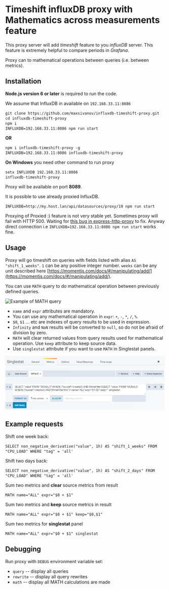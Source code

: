 # Timeshift influxDB proxy with Mathematics across measurements feature

This proxy server will add *timeshift* feature to you *influxDB* server. This feature is extremely helpful to compare periods in *Grafana*.

Proxy can to mathematical operations between queries (i.e. between metrics).

## Installation

**Node.js version 6 or later** is required to run the code.

We assume that InfluxDB in available on `192.168.33.11:8086`

```
git clone https://github.com/maxsivanov/influxdb-timeshift-proxy.git
cd influxdb-timeshift-proxy
npm i
INFLUXDB=192.168.33.11:8086 npm run start
```
**OR**

```
npm i influxdb-timeshift-proxy -g
INFLUXDB=192.168.33.11:8086 influxdb-timeshift-proxy
```

**On Windows** you need other command to run proxy

```
setx INFLUXDB 192.168.33.11:8086
influxdb-timeshift-proxy
```

Proxy will be available on port **8089**.

It is possible to use already proxied InfluxDB.

```
INFLUXDB=http://my.host.lan/api/datasources/proxy/19 npm run start
```

Proxying of Proxied :) feature is not very stable yet. Sometimes proxy will fail with HTTP 500. Waiting for [this bug in express-http-proxy](https://github.com/villadora/express-http-proxy/issues/177) to fix. Anyway direct connection i.e `INFLUXDB=192.168.33.11:8086 npm run start` works fine.
  

## Usage

Proxy will go timeshift on queries with fields listed with alias `AS "shift_1_weeks"`. `1` can be any positive integer number. `weeks` can be any unit described here [https://momentjs.com/docs/#/manipulating/add/](https://momentjs.com/docs/#/manipulating/add/).

You can use `MATH` query to do mathematical operation between previously defined queries.

![Example of MATH query](math_example.png)

* `name` and `expr` attributes are mandatory.
* You can use any mathematical operation in `expr`: `+`, `-`, `*`, `/`, `%`.
* `$0`, `$1` ... etc are indexes of query results to be used in expression.
* `Infinity` and `NaN` results will be converted to `null`, so do not be afraid of division by zero.
* `MATH` will clear returned values from query results used for mathematical operation. Use `keep` attribute to keep source data.
* Use `singlestat` attribute if you want to use `MATH` in Singlestat panels.

![Example of MATH query](math_singlestat_5.3.png)

## Example requests

Shift one week back:

```
SELECT non_negative_derivative("value", 1h) AS "shift_1_weeks" FROM "CPU_LOAD" WHERE "tag" = 'all' 
```

Shift two days back:

```
SELECT non_negative_derivative("value", 1h) AS "shift_2_days" FROM "CPU_LOAD" WHERE "tag" = 'all' 
```

Sum two metrics and **clear** source metrics from result 

```
MATH name="ALL" expr="$0 + $1"
```

Sum two metrics and **keep** source metrics in result 

```
MATH name="ALL" expr="$0 + $1" keep="$0,$1"
```

Sum two metrics for **singlestat** panel

```
MATH name="ALL" expr="$0 + $1" singlestat
```

## Debugging

Run proxy with `DEBUG` environment variable set:

* `query` -- display all queries
* `rewrite` -- display all query rewrites
* `math` -- display all MATH calculations are made 


